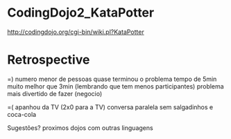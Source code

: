CodingDojo2_KataPotter
======================

http://codingdojo.org/cgi-bin/wiki.pl?KataPotter

Retrospective
======================

=)
numero menor de pessoas
quase terminou o problema
tempo de 5min muito melhor que 3min (lembrando que tem menos participantes)
problema mais divertido de fazer (negocio)

=(
apanhou da TV (2x0 para a TV)
conversa paralela
sem salgadinhos e coca-cola

Sugestões?
proximos dojos com outras linguagens
